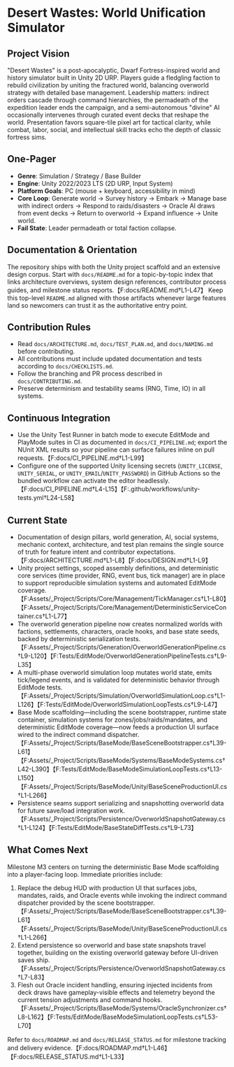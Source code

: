 # Desert Wastes: World Unification Simulator

## Project Vision
"Desert Wastes" is a post-apocalyptic, Dwarf Fortress-inspired world and history simulator built in Unity 2D URP. Players guide a fledgling faction to rebuild civilization by uniting the fractured world, balancing overworld strategy with detailed base management. Leadership matters: indirect orders cascade through command hierarchies, the permadeath of the expedition leader ends the campaign, and a semi-autonomous "divine" AI occasionally intervenes through curated event decks that reshape the world. Presentation favors square-tile pixel art for tactical clarity, while combat, labor, social, and intellectual skill tracks echo the depth of classic fortress sims.

## One-Pager
- **Genre**: Simulation / Strategy / Base Builder
- **Engine**: Unity 2022/2023 LTS (2D URP, Input System)
- **Platform Goals**: PC (mouse + keyboard, accessibility in mind)
- **Core Loop**: Generate world → Survey history → Embark → Manage base with indirect orders → Respond to raids/disasters → Oracle AI draws from event decks → Return to overworld → Expand influence → Unite world.
- **Fail State**: Leader permadeath or total faction collapse.

## Documentation & Orientation
The repository ships with both the Unity project scaffold and an extensive design corpus. Start with `docs/README.md` for a topic-by-topic index that links architecture overviews, system design references, contributor process guides, and milestone status reports.【F:docs/README.md†L1-L47】 Keep this top-level `README.md` aligned with those artifacts whenever large features land so newcomers can trust it as the authoritative entry point.

## Contribution Rules
- Read `docs/ARCHITECTURE.md`, `docs/TEST_PLAN.md`, and `docs/NAMING.md` before contributing.
- All contributions must include updated documentation and tests according to `docs/CHECKLISTS.md`.
- Follow the branching and PR process described in `docs/CONTRIBUTING.md`.
- Preserve determinism and testability seams (RNG, Time, IO) in all systems.

## Continuous Integration
- Use the Unity Test Runner in batch mode to execute EditMode and PlayMode suites in CI
  as documented in `docs/CI_PIPELINE.md`; export the NUnit XML results so your pipeline
  can surface failures inline on pull requests.【F:docs/CI_PIPELINE.md†L1-L99】
- Configure one of the supported Unity licensing secrets (`UNITY_LICENSE`, `UNITY_SERIAL`,
  or `UNITY_EMAIL`/`UNITY_PASSWORD`) in GitHub Actions so the bundled workflow can
  activate the editor headlessly.【F:docs/CI_PIPELINE.md†L4-L15】【F:.github/workflows/unity-tests.yml†L24-L58】

## Current State
- Documentation of design pillars, world generation, AI, social systems, mechanic context, architecture, and test plan remains the single source of truth for feature intent and contributor expectations.【F:docs/ARCHITECTURE.md†L1-L8】【F:docs/DESIGN.md†L1-L9】
- Unity project settings, scoped assembly definitions, and deterministic core services (time provider, RNG, event bus, tick manager) are in place to support reproducible simulation systems and automated EditMode coverage.【F:Assets/_Project/Scripts/Core/Management/TickManager.cs†L1-L80】【F:Assets/_Project/Scripts/Core/Management/DeterministicServiceContainer.cs†L1-L77】
- The overworld generation pipeline now creates normalized worlds with factions, settlements, characters, oracle hooks, and base state seeds, backed by deterministic serialization tests.【F:Assets/_Project/Scripts/Generation/OverworldGenerationPipeline.cs†L9-L120】【F:Tests/EditMode/OverworldGenerationPipelineTests.cs†L9-L35】
- A multi-phase overworld simulation loop mutates world state, emits tick/legend events, and is validated for deterministic behavior through EditMode tests.【F:Assets/_Project/Scripts/Simulation/OverworldSimulationLoop.cs†L1-L126】【F:Tests/EditMode/OverworldSimulationLoopTests.cs†L9-L47】
- Base Mode scaffolding—including the scene bootstrapper, runtime state container, simulation systems for zones/jobs/raids/mandates, and deterministic EditMode coverage—now feeds a production UI surface wired to the indirect command dispatcher.【F:Assets/_Project/Scripts/BaseMode/BaseSceneBootstrapper.cs†L39-L61】【F:Assets/_Project/Scripts/BaseMode/Systems/BaseModeSystems.cs†L42-L390】【F:Tests/EditMode/BaseModeSimulationLoopTests.cs†L13-L150】【F:Assets/_Project/Scripts/BaseMode/Unity/BaseSceneProductionUI.cs†L1-L266】
- Persistence seams support serializing and snapshotting overworld data for future save/load integration work.【F:Assets/_Project/Scripts/Persistence/OverworldSnapshotGateway.cs†L1-L124】【F:Tests/EditMode/BaseStateDiffTests.cs†L9-L73】

## What Comes Next
Milestone M3 centers on turning the deterministic Base Mode scaffolding into a player-facing loop. Immediate priorities include:

1. Replace the debug HUD with production UI that surfaces jobs, mandates, raids, and Oracle events while invoking the indirect command dispatcher provided by the scene bootstrapper.【F:Assets/_Project/Scripts/BaseMode/BaseSceneBootstrapper.cs†L39-L61】【F:Assets/_Project/Scripts/BaseMode/Unity/BaseSceneProductionUI.cs†L1-L266】
2. Extend persistence so overworld and base state snapshots travel together, building on the existing overworld gateway before UI-driven saves ship.【F:Assets/_Project/Scripts/Persistence/OverworldSnapshotGateway.cs†L7-L83】
3. Flesh out Oracle incident handling, ensuring injected incidents from deck draws have gameplay-visible effects and telemetry beyond the current tension adjustments and command hooks.【F:Assets/_Project/Scripts/BaseMode/Systems/OracleSynchronizer.cs†L8-L162】【F:Tests/EditMode/BaseModeSimulationLoopTests.cs†L53-L70】

Refer to `docs/ROADMAP.md` and `docs/RELEASE_STATUS.md` for milestone tracking and delivery evidence.【F:docs/ROADMAP.md†L1-L46】【F:docs/RELEASE_STATUS.md†L1-L33】
